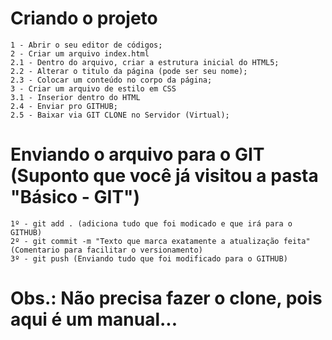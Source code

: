 # Criando o projeto
```
1 - Abrir o seu editor de códigos;
2 - Criar um arquivo index.html
2.1 - Dentro do arquivo, criar a estrutura inicial do HTML5;
2.2 - Alterar o titulo da página (pode ser seu nome);
2.3 - Colocar um conteúdo no corpo da página;
3 - Criar um arquivo de estilo em CSS
3.1 - Inserior dentro do HTML
2.4 - Enviar pro GITHUB;
2.5 - Baixar via GIT CLONE no Servidor (Virtual);
```

# Enviando o arquivo para o GIT (Suponto que você já visitou a pasta "Básico - GIT")
```
1º - git add . (adiciona tudo que foi modicado e que irá para o GITHUB)
2º - git commit -m "Texto que marca exatamente a atualização feita" (Comentario para facilitar o versionamento)
3º - git push (Enviando tudo que foi modificado para o GITHUB)
```

# Obs.: Não precisa fazer o clone, pois aqui é um manual...